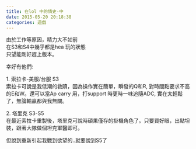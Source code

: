 ```yaml
---
title: 在lol 中的情史-中
date: 2015-05-20 20:18:38
categories: 遊戲
---
```


由於工作等原因，精力大不如前  
在S3和S4中幾乎都是hea 玩的狀態  
只望能剛好趕上版本。  
  
幸好有他們:  
  
1\. 索拉卡-美服/台服 S3  
索拉卡可說是我低潮的救贖，因為操作實在簡單，瞬發的Q和R, 對時間點要求不高的E和W。還可以當Ap carry 用，打support 時更時一味追隨ADC, 實在太輕鬆了，無論輸贏都與我無關。  
  
2\. 塔里克 S3-S5  
在最近索拉卡重製後，塔里克可說時碩果僅存的掛機角色了。只要買好眼，出點坦裝，跟著大隊做個坦克軍醫即可。  
  
但說到重新引起我戰到欲望的..就要說到S5了
